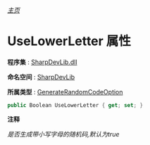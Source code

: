###### [主页](./Index.md "主页")

# UseLowerLetter 属性

**程序集** : [SharpDevLib.dll](./SharpDevLib.assembly.md "SharpDevLib.dll")

**命名空间** : [SharpDevLib](./SharpDevLib.namespace.md "SharpDevLib")

**所属类型** : [GenerateRandomCodeOption](./SharpDevLib.GenerateRandomCodeOption.md "GenerateRandomCodeOption")

``` csharp
public Boolean UseLowerLetter { get; set; }
```

**注释**

*是否生成带小写字母的随机码,默认为true*



